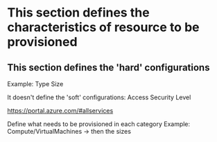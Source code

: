 # This section defines the characteristics of resource to be provisioned

## This section defines the 'hard' configurations

Example:
Type
Size

It doesn't define the 'soft' configurations:
Access
Security Level

<https://portal.azure.com/#allservices>

Define what needs to be provisioned in each category
Example: 
Compute/VirtualMachines -> then the sizes